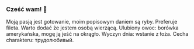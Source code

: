 ### Cześć wam! 👋

Moją pasją jest gotowanie, moim popisowym daniem są ryby. Preferuje fileta.
Warto dodać że jestem osobą wierzącą.
Ulubiony owoc: borówka amerykańska, mogę ją jeść na okrągło.
Wyczyn dnia: wstanie z łoża.
Cecha charakteru: трудолюбивый.
<end>
